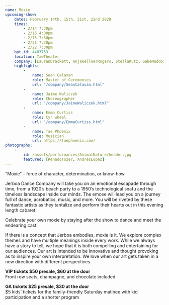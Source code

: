```yaml
---
name: Moxie
upcoming-show:
    dates: February 14th, 15th, 21st, 22nd 2020
    times:
        - 2/14 7:30pm
        - 2/15 4:00pm
        - 2/15 7:30pm
        - 2/21 7:30pm
        - 2/22 7:30pm
    bpt-id: 4483753
    location: YawTheater
    company: [LauranDrackett, AnjaKellnerRogers, StellaKutz, GabeMaddox, LaurenSlater, ConstanzeVillines, JaimeWaliczek, WarrenWoo]
    highlights:
        -
            name: Sean Calavan
            role: Master of Ceremonies
            url: "/company/SeanCalavan.html"
        -
            name: Jaime Waliczek
            role: Choreographer
            url: "/company/JaimeWaliczek.html"
        -
            name: Emma Curtiss
            role: Cyr wheel
            url: "/company/EmmaCurtiss.html"
        -
            name: Tae Phoenix
            role: Musician
            url: https://taephoenix.com/ 
photographs:
    -
        id: /assets/performances/AnimalNature/header.jpg
        featured: [RenadoTozer, AndresLopez]
---
```

“Moxie” – force of character, determination, or know-how

Jerboa Dance Company will take you on an emotional escapade through time, from a 1920’s beach party to a 1950’s technological snafu and the timeless landscape inside our minds. The emcee will lead you on a journey full of dance, acrobatics, music, and more. You will be riveted by these fantastic artists as they tantalize and perform their hearts out in this evening length cabaret. 

Celebrate your own moxie by staying after the show to dance and meet the endearing cast. 

If there is a concept that Jerboa embodies, moxie is it. We explore complex themes and have multiple meanings inside every work. While we always have a story to tell, we hope that it is both compelling and entertaining for our audiences. Our art is intended to be innovative and thought provoking as to inspire your own interpretation. We love when our art gets taken in a new direction with different perspectives.

**VIP tickets $50 presale, $60 at the door**  
Front row seats, champagne, and chocolate included

**GA tickets $25 presale, $30 at the door**  
$5 kids’ tickets for the family-friendly Saturday matinee with kid participation and a shorter program

